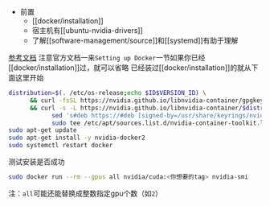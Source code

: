 - 前置
  - [[docker/installation]]
  - 宿主机有[[ubuntu-nvidia-drivers]]
  - 了解[[software-management/source]]和[[systemd]]有助于理解

[参考文档](https://docs.nvidia.com/datacenter/cloud-native/container-toolkit/install-guide.html#docker)
注意官方文档一来`Setting up Docker`一节如果你已经[[docker/installation]]过，就可以省略
已经装过[[docker/installation]]的就从下面这里开始
```sh
distribution=$(. /etc/os-release;echo $ID$VERSION_ID) \
      && curl -fsSL https://nvidia.github.io/libnvidia-container/gpgkey | sudo gpg --dearmor -o /usr/share/keyrings/nvidia-container-toolkit-keyring.gpg \
      && curl -s -L https://nvidia.github.io/libnvidia-container/$distribution/libnvidia-container.list | \
            sed 's#deb https://#deb [signed-by=/usr/share/keyrings/nvidia-container-toolkit-keyring.gpg] https://#g' | \
            sudo tee /etc/apt/sources.list.d/nvidia-container-toolkit.list
sudo apt-get update
sudo apt-get install -y nvidia-docker2
sudo systemctl restart docker
```
测试安装是否成功
```sh
sudo docker run --rm --gpus all nvidia/cuda:<你想要的tag> nvidia-smi
```
注：`all`可能还能替换成整数指定gpu个数（如`2`）
